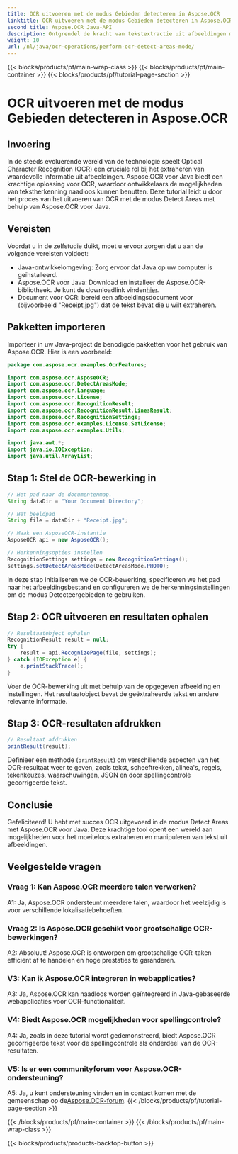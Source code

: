```yaml
---
title: OCR uitvoeren met de modus Gebieden detecteren in Aspose.OCR
linktitle: OCR uitvoeren met de modus Gebieden detecteren in Aspose.OCR
second_title: Aspose.OCR Java-API
description: Ontgrendel de kracht van tekstextractie uit afbeeldingen met Aspose.OCR voor Java. Een uitgebreide tutorial over OCR met de modus Gebieden detecteren.
weight: 10
url: /nl/java/ocr-operations/perform-ocr-detect-areas-mode/
---
```


{{< blocks/products/pf/main-wrap-class >}}
{{< blocks/products/pf/main-container >}}
{{< blocks/products/pf/tutorial-page-section >}}

# OCR uitvoeren met de modus Gebieden detecteren in Aspose.OCR

## Invoering

In de steeds evoluerende wereld van de technologie speelt Optical Character Recognition (OCR) een cruciale rol bij het extraheren van waardevolle informatie uit afbeeldingen. Aspose.OCR voor Java biedt een krachtige oplossing voor OCR, waardoor ontwikkelaars de mogelijkheden van tekstherkenning naadloos kunnen benutten. Deze tutorial leidt u door het proces van het uitvoeren van OCR met de modus Detect Areas met behulp van Aspose.OCR voor Java.

## Vereisten

Voordat u in de zelfstudie duikt, moet u ervoor zorgen dat u aan de volgende vereisten voldoet:

- Java-ontwikkelomgeving: Zorg ervoor dat Java op uw computer is geïnstalleerd.
-  Aspose.OCR voor Java: Download en installeer de Aspose.OCR-bibliotheek. Je kunt de downloadlink vinden[hier](https://releases.aspose.com/ocr/java/).
- Document voor OCR: bereid een afbeeldingsdocument voor (bijvoorbeeld "Receipt.jpg") dat de tekst bevat die u wilt extraheren.

## Pakketten importeren

Importeer in uw Java-project de benodigde pakketten voor het gebruik van Aspose.OCR. Hier is een voorbeeld:

```java
package com.aspose.ocr.examples.OcrFeatures;

import com.aspose.ocr.AsposeOCR;
import com.aspose.ocr.DetectAreasMode;
import com.aspose.ocr.Language;
import com.aspose.ocr.License;
import com.aspose.ocr.RecognitionResult;
import com.aspose.ocr.RecognitionResult.LinesResult;
import com.aspose.ocr.RecognitionSettings;
import com.aspose.ocr.examples.License.SetLicense;
import com.aspose.ocr.examples.Utils;

import java.awt.*;
import java.io.IOException;
import java.util.ArrayList;
```

## Stap 1: Stel de OCR-bewerking in

```java
// Het pad naar de documentenmap.
String dataDir = "Your Document Directory";

// Het beeldpad
String file = dataDir + "Receipt.jpg";

// Maak een AsposeOCR-instantie
AsposeOCR api = new AsposeOCR();

// Herkenningsopties instellen
RecognitionSettings settings = new RecognitionSettings();
settings.setDetectAreasMode(DetectAreasMode.PHOTO);
```

In deze stap initialiseren we de OCR-bewerking, specificeren we het pad naar het afbeeldingsbestand en configureren we de herkenningsinstellingen om de modus Detecteergebieden te gebruiken.

## Stap 2: OCR uitvoeren en resultaten ophalen

```java
// Resultaatobject ophalen
RecognitionResult result = null;
try {
    result = api.RecognizePage(file, settings);
} catch (IOException e) {
    e.printStackTrace();
}
```

Voer de OCR-bewerking uit met behulp van de opgegeven afbeelding en instellingen. Het resultaatobject bevat de geëxtraheerde tekst en andere relevante informatie.

## Stap 3: OCR-resultaten afdrukken

```java
// Resultaat afdrukken
printResult(result);
```

Definieer een methode (`printResult`) om verschillende aspecten van het OCR-resultaat weer te geven, zoals tekst, scheeftrekken, alinea's, regels, tekenkeuzes, waarschuwingen, JSON en door spellingcontrole gecorrigeerde tekst.

## Conclusie

Gefeliciteerd! U hebt met succes OCR uitgevoerd in de modus Detect Areas met Aspose.OCR voor Java. Deze krachtige tool opent een wereld aan mogelijkheden voor het moeiteloos extraheren en manipuleren van tekst uit afbeeldingen.

## Veelgestelde vragen

### Vraag 1: Kan Aspose.OCR meerdere talen verwerken?

A1: Ja, Aspose.OCR ondersteunt meerdere talen, waardoor het veelzijdig is voor verschillende lokalisatiebehoeften.

### Vraag 2: Is Aspose.OCR geschikt voor grootschalige OCR-bewerkingen?

A2: Absoluut! Aspose.OCR is ontworpen om grootschalige OCR-taken efficiënt af te handelen en hoge prestaties te garanderen.

### V3: Kan ik Aspose.OCR integreren in webapplicaties?

A3: Ja, Aspose.OCR kan naadloos worden geïntegreerd in Java-gebaseerde webapplicaties voor OCR-functionaliteit.

### V4: Biedt Aspose.OCR mogelijkheden voor spellingcontrole?

A4: Ja, zoals in deze tutorial wordt gedemonstreerd, biedt Aspose.OCR gecorrigeerde tekst voor de spellingcontrole als onderdeel van de OCR-resultaten.

### V5: Is er een communityforum voor Aspose.OCR-ondersteuning?

 A5: Ja, u kunt ondersteuning vinden en in contact komen met de gemeenschap op de[Aspose.OCR-forum](https://forum.aspose.com/c/ocr/16).
{{< /blocks/products/pf/tutorial-page-section >}}

{{< /blocks/products/pf/main-container >}}
{{< /blocks/products/pf/main-wrap-class >}}

{{< blocks/products/products-backtop-button >}}
